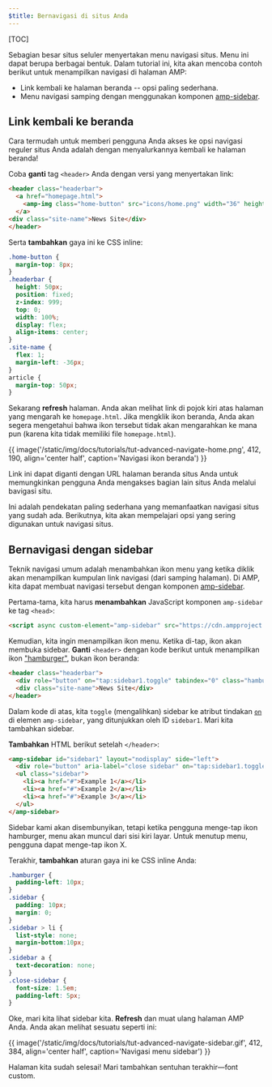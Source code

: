 ```yaml
---
$title: Bernavigasi di situs Anda
---
```


[TOC]

Sebagian besar situs seluler menyertakan menu navigasi situs. Menu ini dapat berupa berbagai bentuk. Dalam tutorial ini, kita akan mencoba contoh berikut untuk menampilkan navigasi di halaman AMP:

- Link kembali ke halaman beranda -- opsi paling sederhana.
- Menu navigasi samping dengan menggunakan komponen [amp-sidebar](/id/docs/reference/components/amp-sidebar.html).

## Link kembali ke beranda

Cara termudah untuk memberi pengguna Anda akses ke opsi navigasi reguler situs Anda adalah dengan menyalurkannya kembali ke halaman beranda!

Coba **ganti** tag `<header>` Anda dengan versi yang menyertakan link:

```html
<header class="headerbar">
  <a href="homepage.html">
    <amp-img class="home-button" src="icons/home.png" width="36" height="36"></amp-img>
  </a>
<div class="site-name">News Site</div>
</header>
```

Serta **tambahkan** gaya ini ke CSS inline:

```css
.home-button {
  margin-top: 8px;
}
.headerbar {
  height: 50px;
  position: fixed;
  z-index: 999;
  top: 0;
  width: 100%;
  display: flex;
  align-items: center;
}
.site-name {
  flex: 1;
  margin-left: -36px;
}
article {
  margin-top: 50px;
}
```

Sekarang **refresh** halaman. Anda akan melihat link di pojok kiri atas halaman yang mengarah ke `homepage.html`.  Jika mengklik ikon beranda, Anda akan segera mengetahui bahwa ikon tersebut tidak akan mengarahkan ke mana pun (karena kita tidak memiliki file `homepage.html`).

{{ image('/static/img/docs/tutorials/tut-advanced-navigate-home.png', 412, 190, align='center half', caption='Navigasi ikon beranda') }}

Link ini dapat diganti dengan URL halaman beranda situs Anda untuk memungkinkan pengguna Anda mengakses bagian lain situs Anda melalui bavigasi situ.

Ini adalah pendekatan paling sederhana yang memanfaatkan navigasi situs yang sudah ada. Berikutnya, kita akan mempelajari opsi yang sering digunakan untuk navigasi situs.


## Bernavigasi dengan sidebar

Teknik navigasi umum adalah menambahkan ikon menu yang ketika diklik akan menampilkan kumpulan link navigasi (dari samping halaman). Di AMP,  kita dapat membuat navigasi tersebut dengan komponen [amp-sidebar](/id/docs/reference/components/amp-sidebar.html).

Pertama-tama, kita harus **menambahkan** JavaScript komponen `amp-sidebar` ke tag `<head>`:

```html
<script async custom-element="amp-sidebar" src="https://cdn.ampproject.org/v0/amp-sidebar-0.1.js"></script>
```

Kemudian, kita ingin menampilkan ikon menu.  Ketika di-tap, ikon akan membuka sidebar. **Ganti** `<header>` dengan kode berikut untuk menampilkan ikon ["hamburger"](https://en.wikipedia.org/wiki/Hamburger_button), bukan ikon beranda:

```html
<header class="headerbar">
  <div role="button" on="tap:sidebar1.toggle" tabindex="0" class="hamburger">☰</div>
  <div class="site-name">News Site</div>
</header>
```

Dalam kode di atas, kita `toggle` (mengalihkan) sidebar ke atribut tindakan [`on`](https://github.com/ampproject/amphtml/blob/master/spec/amp-actions-and-events.md) di elemen `amp-sidebar`, yang ditunjukkan oleh ID `sidebar1`.  Mari kita tambahkan sidebar.


**Tambahkan** HTML berikut setelah `</header>`:

```html
<amp-sidebar id="sidebar1" layout="nodisplay" side="left">
  <div role="button" aria-label="close sidebar" on="tap:sidebar1.toggle" tabindex="0" class="close-sidebar">✕</div>
  <ul class="sidebar">
    <li><a href="#">Example 1</a></li>
    <li><a href="#">Example 2</a></li>
    <li><a href="#">Example 3</a></li>
  </ul>
</amp-sidebar>
```

Sidebar kami akan disembunyikan, tetapi ketika pengguna menge-tap ikon hamburger, menu akan muncul dari sisi kiri layar.  Untuk menutup menu, pengguna dapat menge-tap ikon X.

Terakhir, **tambahkan** aturan gaya ini ke CSS inline Anda:

```css
.hamburger {
  padding-left: 10px;
}
.sidebar {
  padding: 10px;
  margin: 0;
}
.sidebar > li {
  list-style: none;
  margin-bottom:10px;
}
.sidebar a {
  text-decoration: none;
}
.close-sidebar {
  font-size: 1.5em;
  padding-left: 5px;
}
```

Oke, mari kita lihat sidebar kita. **Refresh** dan muat ulang halaman AMP Anda.  Anda akan melihat sesuatu seperti ini:

{{ image('/static/img/docs/tutorials/tut-advanced-navigate-sidebar.gif', 412, 384, align='center half', caption='Navigasi menu sidebar') }}

Halaman kita sudah selesai!  Mari tambahkan sentuhan terakhir&mdash;font custom.
